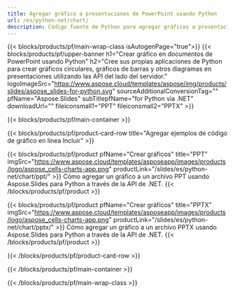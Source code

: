 ```yaml
---
title: Agregar gráfico a presentaciones de PowerPoint usando Python
url: /es/python-net/chart/
description: Código fuente de Python para agregar gráficos a presentaciones de PowerPoint
---
```


{{< blocks/products/pf/main-wrap-class isAutogenPage="true">}}
{{< blocks/products/pf/upper-banner h1="Crear gráfico en documentos de PowerPoint usando Python" h2="Cree sus propias aplicaciones de Python para crear gráficos circulares, gráficos de barras y otros diagramas en presentaciones utilizando las API del lado del servidor." logoImageSrc="https://www.aspose.cloud/templates/aspose/img/products/slides/aspose_slides-for-python.svg" sourceAdditionalConversionTag="" pfName="Aspose.Slides" subTitlepfName="for Python via .NET" downloadUrl="" fileiconsmall1="PPT" fileiconsmall2="PPTX" >}}

{{< blocks/products/pf/main-container >}}

{{< blocks/products/pf/product-card-row title="Agregar ejemplos de código de gráfico en línea Incluir" >}}

{{< blocks/products/pf/product pfName="Crear gráficos" title="PPT" imgSrc="https://www.aspose.cloud/templates/asposeapp/images/products/logo/aspose_cells-charts-app.png" productLink="/slides/es/python-net/chart/ppt/" >}}
Cómo agregar un gráfico a un archivo PPT usando Aspose.Slides para Python a través de la API de .NET.
{{< /blocks/products/pf/product >}}

{{< blocks/products/pf/product pfName="Crear gráficos" title="PPTX" imgSrc="https://www.aspose.cloud/templates/asposeapp/images/products/logo/aspose_cells-charts-app.png" productLink="/slides/es/python-net/chart/pptx/" >}}
Cómo agregar un gráfico a un archivo PPTX usando Aspose.Slides para Python a través de la API de .NET.
{{< /blocks/products/pf/product >}}



{{< /blocks/products/pf/product-card-row >}}

{{< /blocks/products/pf/main-container >}}
    
{{< /blocks/products/pf/main-wrap-class >}}